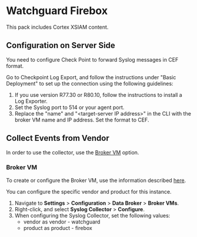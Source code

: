 # Watchguard Firebox
This pack includes Cortex XSIAM content. 
## Configuration on Server Side
You need to configure Check Point to forward Syslog messages in CEF format.

Go to Checkpoint Log Export, and follow the instructions under "Basic Deployment" to set up the connection using the following guidelines:
1. If you use version R77.30 or R80.10, follow the instructions to install a Log Exporter.
2. Set the Syslog port to 514 or your agent port.
3. Replace the "name" and "\<target-server IP address\>" in the CLI with the broker VM name and IP address.
Set the format to CEF.
## Collect Events from Vendor

In order to use the collector, use the [Broker VM](#broker-vm) option.

### Broker VM
To create or configure the Broker VM, use the information described [here](https://docs-cortex.paloaltonetworks.com/r/Cortex-XDR/Cortex-XDR-Pro-Administrator-Guide/Configure-the-Broker-VM).

You can configure the specific vendor and product for this instance.


1. Navigate to **Settings** > **Configuration** > **Data Broker** > **Broker VMs**. 
2. Right-click, and select **Syslog Collector** > **Configure**.
3. When configuring the Syslog Collector, set the following values:
   - vendor as vendor - watchguard
   - product as product - firebox